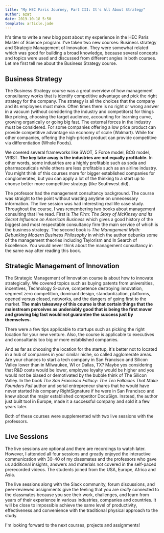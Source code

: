 ```yaml
---
title: "My HEC Paris Journey, Part III: It's All About Strategy"
author: azat
date: 2019-10-18 5:50
template: article.jade
---
```


It's time to write a new blog post about my experience in the HEC Paris Master of Science program. I've taken two new courses: Business strategy and Strategic Management of Innovation. They were somewhat related which was good for building a broad knowledge, because several concepts and topics were used and discussed from different angles in both courses. Let me first tell me about the Business Strategy course.
 
## Business Strategy

The Business Strategy course was a great overview of how management consultancy works that is identify competitive advantage and pick the right strategy for the company. The strategy is all the choices that the company and its employees must make. Often times there is no right or wrong answer in a vacuum (without considering the industry and competitors) for things like pricing, choosing the target audience, accounting for learning curve, growing organically or going big fast. The external forces in the industry must be considered. For some companies offering a low price product can provide competitive advantage via economy of scale (Walmart). While for other companies, offering the high-priced product can provide competitive via differentiation (Whole Foods). 

We covered several frameworks like SWOT, 5 Force model, BCG model, VRIST. **The key take away is the industries are not equally profitable.** In other words, some industries are a highly profitable such as soda and pharmaceuticals while others are less profitable such as an airline industry. You might think of this courses more for bigger established companies for conglomerates, but you can apply a lot of the thinking to a start up to choose better more competitive strategy (like Southwest did).

The professor had the management consultancy background. The course was straight to the point without wasting anytime on unnecessary information. The live session was had interesting real life case study. Throughout the course, I was remembering two books about management consulting that I've read. First is *The Firm: The Story of McKinsey and Its Secret Influence on American Business* which gives a good history of the biggest and most respectable consultancy firm the main service of which is the business strategy. The second book is *The Management Myth: Debunking Modern Business Philosophy* in which the author debunks some of the management theories including Taylorism and In Search of Excellence. You would never think about the management consultancy in the same way after reading this book.

## Strategic Management of Innovation
 
The Strategic Management of Innovation course is about how to innovate strategically. We covered topics such as buying patents from universities, incentives, Technology S-curve, competence destroying innovation, segment zero competition, dominant design, standardization, platforms, opened versus closed, networks, and the dangers of going first to the market. **The main takeaway of this course is that certain things that the mainstream perceives as undeniably good that is being the first mover and growing big fast would not guarantee the success just by themselves.**

There were a few tips applicable to startups such as picking the right location for your new venture. Also, the course is applicable to executives and consultants too big or more established companies. 

And as far as choosing the location for the startup, it's better not to located in a hub of companies in your similar niche, so called agglomerate areas. Are your chances to start a tech company in San Francisco and Silicon Valley lower than in Milwaukee, WI or Dallas, TX? Maybe yes considering that R&D costs would be lower, employee loyalty would be higher and you would not be biased or demotivated by the bubble think of The Silicon Valley. In the book *The San Francisco Fallacy: The Ten Fallacies That Make Founders Fail* author and serial entrepreneur shares that he would have never started his company RightSignature if he were in San Francisco and knew about the major established competitor DocuSign. Instead, the author just built tool in Europe, made it a successful company and sold it a few years later.
 
Both of these courses were supplemented with two live sessions with the professors. 
 
 ## Live Sessions
 
The live sessions are optional and there are recordings to watch later. However, I attended all four sessions and greatly enjoyed the interactive communication with 30-40 of my classmates and the professors who gave us additional insights, answers and materials not covered in the self-paced prerecorded videos. The students joined from the USA, Europe, Africa and Asia. 

The live sessions along with the Slack community, forum discussions, and peer-reviewed assignments give the feeling that you are *really* connected to the classmates because you see their work, challenges, and learn from years of their experience in various industries, companies and countries. It will be close to impossible achieve the same level of productivity, effectiveness and convenience with the traditional physical approach to the study.

I'm looking forward to the next courses, projects and assignments!
 
 
